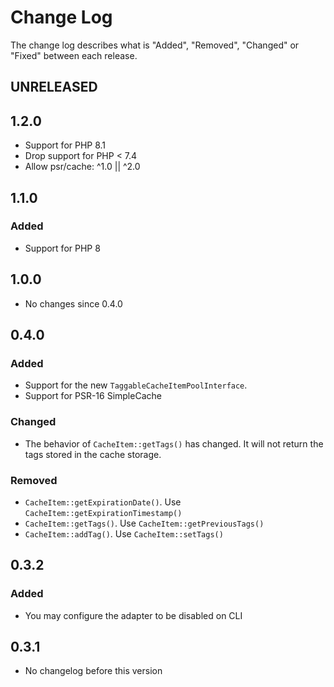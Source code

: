 # Change Log

The change log describes what is "Added", "Removed", "Changed" or "Fixed" between each release.

## UNRELEASED

## 1.2.0

* Support for PHP 8.1
* Drop support for PHP < 7.4
* Allow psr/cache: ^1.0 || ^2.0

## 1.1.0

### Added

* Support for PHP 8

## 1.0.0

* No changes since 0.4.0

## 0.4.0

### Added

* Support for the new `TaggableCacheItemPoolInterface`.
* Support for PSR-16 SimpleCache

### Changed

* The behavior of `CacheItem::getTags()` has changed. It will not return the tags stored in the cache storage.

### Removed

* `CacheItem::getExpirationDate()`. Use `CacheItem::getExpirationTimestamp()`
* `CacheItem::getTags()`. Use `CacheItem::getPreviousTags()`
* `CacheItem::addTag()`. Use `CacheItem::setTags()`

## 0.3.2

### Added

* You may configure the adapter to be disabled on CLI

## 0.3.1

* No changelog before this version
